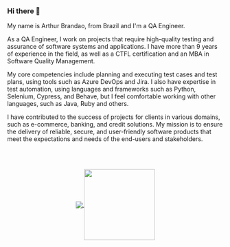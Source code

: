 ### Hi there 👋
My name is Arthur Brandao, from Brazil and I'm a QA Engineer.

<!--
**arthurbrandao0/arthurbrandao0** is a ✨ _special_ ✨ repository because its `README.md` (this file) appears on your GitHub profile.

Here are some ideas to get you started:

- 🔭 I’m currently working on ...
- 🌱 I’m currently learning ...
- 👯 I’m looking to collaborate on ...
- 🤔 I’m looking for help with ...
- 💬 Ask me about ...
- 📫 How to reach me: ...
- 😄 Pronouns: ...
- ⚡ Fun fact: ...
-->
As a QA Engineer, I work on projects that require high-quality testing and assurance of software systems and applications. I have more than 9 years of experience in the field, as well as a CTFL certification and an MBA in Software Quality Management.

My core competencies include planning and executing test cases and test plans, using tools such as Azure DevOps and Jira. I also have expertise in test automation, using languages and frameworks such as Python, Selenium, Cypress, and Behave, but I feel comfortable working with other languages, such as Java, Ruby and others. 

I have contributed to the success of projects for clients in various domains, such as e-commerce, banking, and credit solutions. My mission is to ensure the delivery of reliable, secure, and user-friendly software products that meet the expectations and needs of the end-users and stakeholders.


<p align="center">
</p>
</br>
</br>
<p align="center">
  <a href="https://github.com/arthurbrandao0/github-readme-stats">
    <img
      align="center"
      src="https://github-readme-stats.vercel.app/api/top-langs/?username=marlo2222&layout=compact"
    />
  </a>
  <a href="https://github.com/arthurbrandao0/github-readme-stats">
    <img
      align="center"
      height="165"
      src="https://github-readme-stats.vercel.app/api?username=marlo2222&count_private=true&show_icons=true&custom_title=Github%20Status&hide=issues"
    />
  </a>
</p>

